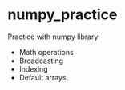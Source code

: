 # numpy_practice

Practice with numpy library

- Math operations
- Broadcasting
- Indexing
- Default arrays
